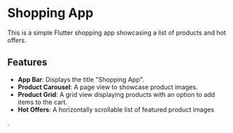 # Shopping App
This is a simple Flutter shopping app showcasing a list of products and hot offers.  


## Features  

- **App Bar**: Displays the title "Shopping App".  
- **Product Carousel**: A page view to showcase product images.  
- **Product Grid**: A grid view displaying products with an option to add items to the cart.  
- **Hot Offers**: A horizontally scrollable list of featured product images

.
